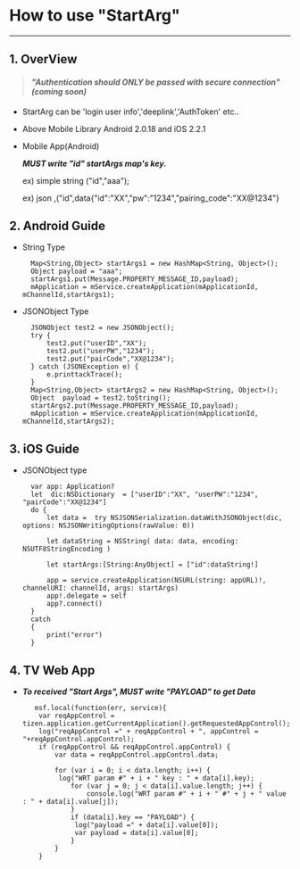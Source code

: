 # How to use "StartArg"

----------

## 1. OverView
> 
> #### *"Authentication should ONLY be passed with secure connection"(coming soon)* ####
> 

- StartArg can be 'login user info','deeplink','AuthToken' etc..

- Above Mobile Library Android 2.0.18 and iOS 2.2.1

- Mobile App(Android) 

    ***MUST write "id" startArgs map's key.***

    ex) simple string ("id","aaa");

    ex) json ,("id",data{"id":"XX","pw":"1234","pairing_code":"XX@1234"}

## 2. Android Guide

- String Type

		Map<String,Object> startArgs1 = new HashMap<String, Object>();
		Object payload = "aaa";
		startArgs1.put(Message.PROPERTY_MESSAGE_ID,payload);
		mApplication = mService.createApplication(mApplicationId, mChannelId,startArgs1);
 
 
- JSONObject Type

		JSONObject test2 = new JSONObject();
		try {
		    test2.put("userID","XX");
		    test2.put("userPW","1234");
		    test2.put("pairCode","XX@1234");
		} catch (JSONException e) {
		    e.printtackTrace();
		}
		Map<String,Object> startArgs2 = new HashMap<String, Object>();
		Object  payload = test2.toString();
		startArgs2.put(Message.PROPERTY_MESSAGE_ID,payload);
		mApplication = mService.createApplication(mApplicationId, mChannelId,startArgs2); 
 

## 3. iOS Guide

- JSONObject type

        var app: Application?
        let  dic:NSDictionary  = ["userID":"XX", "userPW":"1234", "pairCode":"XX@1234"]
        do {
            let data =  try NSJSONSerialization.dataWithJSONObject(dic, options: NSJSONWritingOptions(rawValue: 0))
            
            let dataString = NSString( data: data, encoding: NSUTF8StringEncoding )
            
            let startArgs:[String:AnyObject] = ["id":dataString!]
            
            app = service.createApplication(NSURL(string: appURL)!, channelURI: channelId, args: startArgs)
            app!.delegate = self
            app?.connect()
        }
        catch
        {
            print("error")
        }
 

  
 

## 4. TV Web App

- ***To received "Start Args", MUST write "PAYLOAD" to get Data***

		 msf.local(function(err, service){
		  var reqAppControl = tizen.application.getCurrentApplication().getRequestedAppControl();
		  log("reqAppControl =" + reqAppControl + ", appControl = "+reqAppControl.appControl);
		  if (reqAppControl && reqAppControl.appControl) {
		      var data = reqAppControl.appControl.data;
		      
		      for (var i = 0; i < data.length; i++) {
		       log("WRT param #" + i + " key : " + data[i].key);
		          for (var j = 0; j < data[i].value.length; j++) {
		              console.log("WRT param #" + i + " #" + j + " value : " + data[i].value[j]);
		          }
		          if (data[i].key == "PAYLOAD") {
		           log("payload =" + data[i].value[0]);
		           var payload = data[i].value[0];
		          }
		      }
		  }
		 

 

 

 

 

